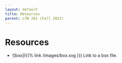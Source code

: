 ```yaml
---
layout: default
title: Resources
parent: LTN 201 (Fall 2022)
---
```


# Resources

-  ![box]({{% link /images/box.svg }}) Link to a box file.